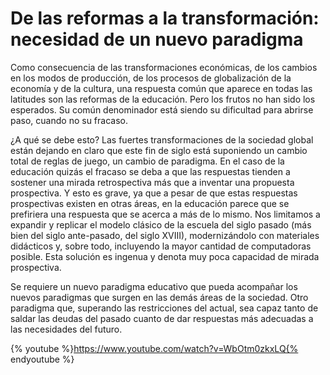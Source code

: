 # De las reformas a la transformación: necesidad de un nuevo paradigma

Como consecuencia de las transformaciones económicas, de los cambios en los modos de producción, de los procesos de globalización de la economía y de la cultura, una respuesta común que aparece en todas las latitudes son las reformas de la educación. Pero los frutos no han sido los esperados. Su común denominador está siendo su dificultad para abrirse paso, cuando no su fracaso.

¿A qué se debe esto? Las fuertes transformaciones de la sociedad global están dejando en claro que este fin de siglo está suponiendo un cambio total de reglas de juego, un cambio de paradigma. En el caso de la educación quizás el fracaso se deba a que las respuestas tienden a sostener una mirada retrospectiva más que a inventar una propuesta prospectiva. Y esto es grave, ya que a pesar de que estas respuestas prospectivas existen en otras áreas, en la educación parece que se prefiriera una respuesta que se acerca a más de lo mismo. Nos limitamos a expandir y replicar el modelo clásico de la escuela del siglo pasado (más bien del siglo ante-pasado, del siglo XVIII), modernizándolo con materiales didácticos y, sobre todo, incluyendo la mayor cantidad de computadoras posible. Esta solución es ingenua y denota muy poca capacidad de mirada prospectiva.

Se requiere un nuevo paradigma educativo que pueda acompañar los nuevos paradigmas que surgen en las demás áreas de la sociedad. Otro paradigma que, superando las restricciones del actual, sea capaz tanto de saldar las deudas del pasado cuanto de dar respuestas más adecuadas a las necesidades del futuro.

{% youtube %}https://www.youtube.com/watch?v=WbOtm0zkxLQ{% endyoutube %}

